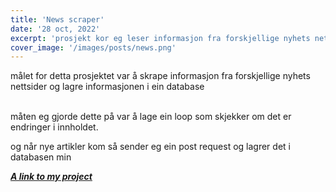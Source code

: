 ```yaml
---
title: 'News scraper'
date: '28 oct, 2022'
excerpt: 'prosjekt kor eg leser informasjon fra forskjellige nyhets nettsider'
cover_image: '/images/posts/news.png'
---
```


målet for detta prosjektet var å skrape informasjon fra forskjellige nyhets nettsider
og lagre informasjonen i ein database

<br>
måten eg gjorde dette på var å lage ein loop som skjekker om det er endringer i innholdet.

og når nye artikler kom så sender eg ein post request og lagrer det i databasen min
<br>

***[A link to my project](https://github.com/snorresovold/newswars)***

<br>